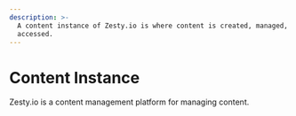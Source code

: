 ```yaml
---
description: >-
  A content instance of Zesty.io is where content is created, managed, and
  accessed.
---
```


# Content Instance

Zesty.io is a content management platform for managing content.

